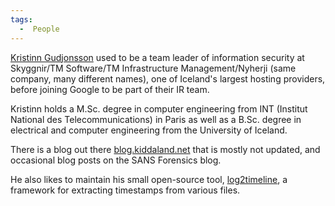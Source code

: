 ```yaml
---
tags:
  -  People
---
```

[Kristinn Gudjonsson](kristinn_gudjonsson.md) used to be a team
leader of information security at Skyggnir/TM Software/TM Infrastructure
Management/Nyherji (same company, many different names), one of
Iceland's largest hosting providers, before joining Google to be part of
their IR team.

Kristinn holds a M.Sc. degree in computer engineering from INT (Institut
National des Telecommunications) in Paris as well as a B.Sc. degree in
electrical and computer engineering from the University of Iceland.

There is a blog out there
[blog.kiddaland.net](http://blog.kiddaland.net) that is mostly not
updated, and occasional blog posts on the SANS Forensics blog.

He also likes to maintain his small open-source tool,
[log2timeline](log2timeline.md), a framework for extracting
timestamps from various files.

